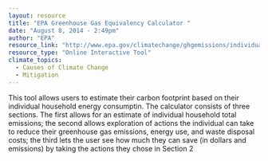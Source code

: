 ```yaml
---
layout: resource
title: "EPA Greenhouse Gas Equivalency Calculator "
date: "August 8, 2014 - 2:49pm"
author: "EPA"
resource_link: "http://www.epa.gov/climatechange/ghgemissions/individual.html"
resource_type: "Online Interactive Tool"
climate_topics:
  - Causes of Climate Change
  - Mitigation
---
```


This tool allows users to estimate their carbon footprint based on their individual household energy consumptin.  The calculator consists of three sections.  The first allows for an estimate of individual household total emissions;  the second allows exploration of  actions the individual can take to reduce their greenhouse gas emissions, energy use, and waste disposal costs;  the third lets the user see how much they can save (in dollars and emissions) by taking the actions they chose in Section 2
